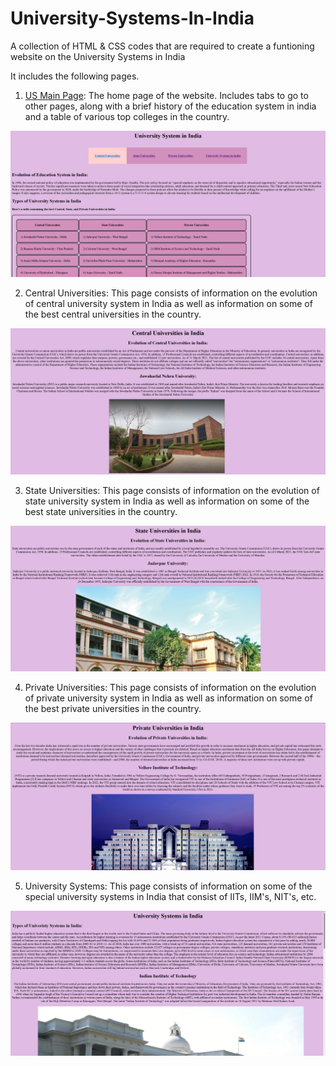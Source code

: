 # University-Systems-In-India
A collection of HTML &amp; CSS codes that are required to create a funtioning website on the University Systems in India

It includes the following pages. 

1) [US Main Page](https://github.com/garrlicbread/University-Systems-In-India/blob/main/US%20Main%20Page.html): The home page of the website. Includes tabs to go to other pages, along with a brief history of the education system in india and a table of various top colleges in the country.

![US Main Page](https://github.com/garrlicbread/University-Systems-In-India/blob/main/US%20Main%20Page.png)

2) Central Universities: This page consists of information on the evolution of central university system in India as well as information on some of the best central universities in the country.

![Central Uni](https://github.com/garrlicbread/University-Systems-In-India/blob/main/Central.png)

3) State Universities: This page consists of information on the evolution of state university system in India as well as information on some of the best state universities in the country.

![State Unis](https://github.com/garrlicbread/University-Systems-In-India/blob/main/State.png)

4) Private Universities: This page consists of information on the evolution of private university system in India as well as information on some of the best private universities in the country.

![Private Unis](https://github.com/garrlicbread/University-Systems-In-India/blob/main/Private.png)

5) University Systems: This page consists of information on some of the special university systems in India that consist of IITs, IIM's, NIT's, etc.

![University Systems](https://github.com/garrlicbread/University-Systems-In-India/blob/main/Systems.png)
